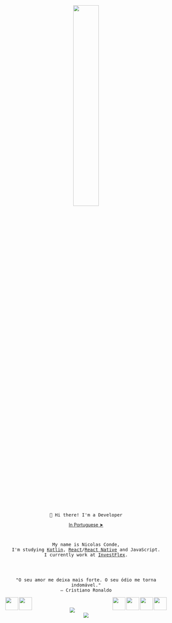 <div align="center">
<img src="https://media.giphy.com/media/MYCNCBjQIKoQAbD6Qx/giphy.gif" align="center" width="40%">
<br>
<br>
<samp>
👋 Hi there! I'm a Developer
</samp>
</div>
<p align="center"><a href="./README.pt-br.md">In Portuguese ➤</a></p></p>
<br>

<samp>
<p align="center">
My name is Nicolas Conde,<br> I'm studying <a href="https://developer.android.com">Kotlin</a>, <a href="https://pt-br.reactjs.org/">React</a>/<a href="https://reactnative.dev/">React Native</a> and <a>JavaScript</a>.
<br>
I currently work at <a href="https://investflex.com.br/">InvestFlex</a>.
</samp>
<br>
<br>
<br>
<br>

<p align="center">
"O seu amor me deixa mais forte. O seu ódio me torna indomável."
<br>
― Cristiano Ronaldo
</p>

<div>
<a href="https://www.linkedin.com/in/nicolas-conde/" ><img src="https://img.icons8.com/nolan/128/linkedin-circled.png" width="40" align="left"><a href="https://api.whatsapp.com/send?phone=5511984041727" ><img src="https://img.icons8.com/nolan/128/whatsapp.png" width="40" align="left"></a><a><img src="https://img.icons8.com/nolan/128/java-coffee-cup-logo.png" width="40" align="right"></a><a><img src="https://img.icons8.com/color/144/000000/kotlin.png" width="40" align="right"></a><a><img src="https://img.icons8.com/nolan/64/react-native.png" width="40" align="right"></a><a><img src="https://img.icons8.com/nolan/96/javascript.png" width="40" align="right"></a>
</div>
<br>
<br>

<div align="center">
<img src="https://github-readme-stats.vercel.app/api/top-langs/?username=nicolasconde&layout=compact&theme=radical">
</div>
<div align="center">
<img src="https://github-readme-stats.vercel.app/api?username=nicolasconde&show_icons=true&theme=radical"/>
</div>


